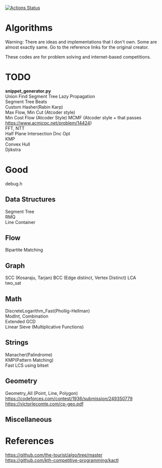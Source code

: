 [![Actions Status](https://github.com/Pentagon03/Algorithms/workflows/verify/badge.svg)](https://github.com/Pentagon03/Algorithms/actions)
# Algorithms
Warning: There are ideas and implementations that I don't own. Some are almost exactly same. Go to the reference links for the original creator.

These codes are for problem solving and internet-based competitions.

# TODO
**snippet_generator.py**  
Union Find
Segment Tree Lazy Propagation  
Segment Tree Beats  
Custom Hasher(Rabin Karp)  
Max Flow, Min Cut (Atcoder style)  
Min Cost Flow (Atcoder Style)
MCMF (Atcoder style + that passes https://www.acmicpc.net/problem/14424)  
FFT, NTT  
Half Plane Intersection
Dnc Opt  
KMP  
Convex Hull  
Djikstra  
# Good
debug.h  
## Data Structures
Segment Tree  
RMQ  
Line Container  
## Flow
Bipartite Matching
## Graph
SCC (Kosaraju, Tarjan)
BCC  (Edge distinct, Vertex Distinct)
LCA  
two_sat  
## Math
DiscreteLogarithm_Fast(Phollig-Hellman)  
ModInt, Combination  
Extended GCD  
Linear Sieve (Multiplicative Functions)  
## Strings
Manacher(Palindrome)  
KMP(Pattern Matching)  
Fast LCS using bitset  
## Geometry
Geometry_All (Point, Line, Polygon)  
https://codeforces.com/contest/1936/submission/249350779
https://victorlecomte.com/cp-geo.pdf  
## Miscellaneous
# References
https://github.com/the-tourist/algo/tree/master  
https://github.com/kth-competitive-programming/kactl  
